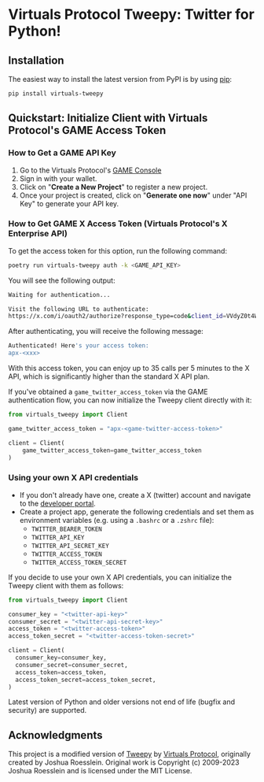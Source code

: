 # Virtuals Protocol Tweepy: Twitter for Python!

## Installation

The easiest way to install the latest version from PyPI is by using
[pip](https://pip.pypa.io/):

```bash
pip install virtuals-tweepy
```

## Quickstart: Initialize Client with Virtuals Protocol's GAME Access Token

### How to Get a GAME API Key
1. Go to the Virtuals Protocol's [GAME Console](https://console.game.virtuals.io/)
2. Sign in with your wallet.
3. Click on "**Create a New Project**" to register a new project.
4. Once your project is created, click on "**Generate one now**" under "API Key" to generate your API key.

### How to Get GAME X Access Token (Virtuals Protocol's X Enterprise API)

To get the access token for this option, run the following command:

```bash
poetry run virtuals-tweepy auth -k <GAME_API_KEY>
```

You will see the following output:

```bash
Waiting for authentication...

Visit the following URL to authenticate:
https://x.com/i/oauth2/authorize?response_type=code&client_id=VVdyZ0t4WFFRMjBlMzVaczZyMzU6MTpjaQ&redirect_uri=http%3A%2F%2Flocalhost%3A8714%2Fcallback&state=866c82c0-e3f6-444e-a2de-e58bcc95f08b&code_challenge=K47t-0Mcl8B99ufyqmwJYZFB56fiXiZf7f3euQ4H2_0&code_challenge_method=s256&scope=tweet.read%20tweet.write%20users.read%20offline.access
```

After authenticating, you will receive the following message:

```bash
Authenticated! Here's your access token:
apx-<xxx>
```

With this access token, you can enjoy up to 35 calls per 5 minutes to the X API, which is significantly higher than the standard X API plan.

If you've obtained a `game_twitter_access_token` via the GAME authentication flow, you can now initialize the Tweepy client directly with it:

```python
from virtuals_tweepy import Client

game_twitter_access_token = "apx-<game-twitter-access-token>"

client = Client(
    game_twitter_access_token=game_twitter_access_token
)
```

### Using your own X API credentials

- If you don't already have one, create a X (twitter) account and navigate to the [developer portal](https://developer.x.com/en/portal/dashboard).
- Create a project app, generate the following credentials and set them as environment variables (e.g. using a `.bashrc` or a `.zshrc` file):
  - `TWITTER_BEARER_TOKEN`
  - `TWITTER_API_KEY`
  - `TWITTER_API_SECRET_KEY`
  - `TWITTER_ACCESS_TOKEN`
  - `TWITTER_ACCESS_TOKEN_SECRET`

If you decide to use your own X API credentials, you can initialize the Tweepy client with them as follows:

```python
from virtuals_tweepy import Client

consumer_key = "<twitter-api-key>"
consumer_secret = "<twitter-api-secret-key>"
access_token = "<twitter-access-token>"
access_token_secret = "<twitter-access-token-secret>"

client = Client(
  consumer_key=consumer_key,
  consumer_secret=consumer_secret,
  access_token=access_token,
  access_token_secret=access_token_secret,
)
```

Latest version of Python and older versions not end of life (bugfix and security) are supported.

## Acknowledgments

This project is a modified version of [Tweepy](https://github.com/tweepy/tweepy) by [Virtuals Protocol](https://virtuals.io/), originally created by Joshua Roesslein.
Original work is Copyright (c) 2009-2023 Joshua Roesslein and is licensed under the MIT License.

